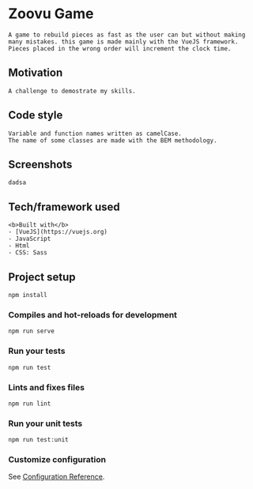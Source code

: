 # Zoovu Game
```
A game to rebuild pieces as fast as the user can but without making many mistakes. this game is made mainly with the VueJS framework.
Pieces placed in the wrong order will increment the clock time.
```
## Motivation
```
A challenge to demostrate my skills.
```
## Code style
```
Variable and function names written as camelCase.
The name of some classes are made with the BEM methodology.
```
## Screenshots
```
dadsa
```

## Tech/framework used
```
<b>Built with</b>
- [VueJS](https://vuejs.org)
- JavaScript
- Html
- CSS: Sass
```
## Project setup
```
npm install
```

### Compiles and hot-reloads for development
```
npm run serve
```

### Run your tests
```
npm run test
```

### Lints and fixes files
```
npm run lint
```

### Run your unit tests
```
npm run test:unit
```

### Customize configuration
See [Configuration Reference](https://cli.vuejs.org/config/).
